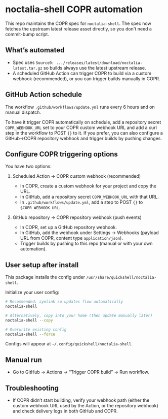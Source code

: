 # noctalia-shell COPR automation

This repo maintains the COPR spec for `noctalia-shell`. The spec now fetches the upstream latest release asset directly, so you don't need a commit-bump script.

## What’s automated
- Spec uses `Source0: .../releases/latest/download/noctalia-latest.tar.gz` so builds always use the latest upstream release.
- A scheduled GitHub Action can trigger COPR to build via a custom webhook (recommended), or you can trigger builds manually in COPR.

## GitHub Action schedule
The workflow `.github/workflows/update.yml` runs every 6 hours and on manual dispatch.

To have it trigger COPR automatically on schedule, add a repository secret `COPR_WEBHOOK_URL` set to your COPR custom webhook URL and add a curl step in the workflow to POST `{}` to it. If you prefer, you can also configure a GitHub→COPR repository webhook and trigger builds by pushing changes.

## Configure COPR triggering options
You have two options:

1) Scheduled Action → COPR custom webhook (recommended)
   - In COPR, create a custom webhook for your project and copy the URL.
   - In GitHub, add a repository secret `COPR_WEBHOOK_URL` with that URL.
   - In `.github/workflows/update.yml`, add a step to POST `{}` to `$COPR_WEBHOOK_URL`.

2) GitHub repository → COPR repository webhook (push events)
   - In COPR, set up a GitHub repository webhook.
   - In GitHub, add the webhook under Settings → Webhooks (payload URL from COPR, content type `application/json`).
   - Trigger builds by pushing to this repo (manual or with your own automation).

## User setup after install
This package installs the config under `/usr/share/quickshell/noctalia-shell`.

Initialize your user config:

```bash
# Recommended: symlink so updates flow automatically
noctalia-shell

# Alternatively, copy into your home (then update manually later)
noctalia-shell --copy

# Overwrite existing config
noctalia-shell --force
```

Configs will appear at `~/.config/quickshell/noctalia-shell`.

## Manual run
- Go to GitHub → Actions → “Trigger COPR build” → Run workflow.

## Troubleshooting
- If COPR didn’t start building, verify your webhook path (either the custom webhook URL used by the Action, or the repository webhook) and check delivery logs in both GitHub and COPR.
